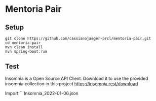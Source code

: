 # Mentoria Pair

## Setup
```
git clone https://github.com/cassianojaeger-prcl/mentoria-pair.git
cd mentoria-pair
mvn clean install
mvn spring-boot:run
```

## Test
Insomnia is a Open Source API Client. Download it to use the provided insomnia collection in this project
https://insomnia.rest/download

Import ```Insomnia_2022-01-06.json

